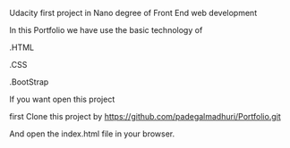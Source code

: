 Udacity first project in Nano degree of Front End web development

In this Portfolio we have use the basic technology of 

.HTML

.CSS

.BootStrap

If you want open this project

first Clone this project by https://github.com/padegalmadhuri/Portfolio.git

And open the index.html file in your browser.


